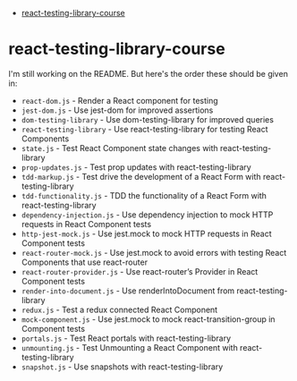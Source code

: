 <!-- START doctoc generated TOC please keep comment here to allow auto update -->
<!-- DON'T EDIT THIS SECTION, INSTEAD RE-RUN doctoc TO UPDATE -->

- [react-testing-library-course](#react-testing-library-course)

<!-- END doctoc generated TOC please keep comment here to allow auto update -->

# react-testing-library-course

I'm still working on the README. But here's the order these should be given in:

- `react-dom.js` - Render a React component for testing
- `jest-dom.js` - Use jest-dom for improved assertions
- `dom-testing-library` - Use dom-testing-library for improved queries
- `react-testing-library` - Use react-testing-library for testing React Components
- `state.js` - Test React Component state changes with react-testing-library
- `prop-updates.js` - Test prop updates with react-testing-library
- `tdd-markup.js` - Test drive the development of a React Form with react-testing-library
- `tdd-functionality.js` - TDD the functionality of a React Form with react-testing-library
- `dependency-injection.js` - Use dependency injection to mock HTTP requests in React Component tests
- `http-jest-mock.js` - Use jest.mock to mock HTTP requests in React Component tests
- `react-router-mock.js` - Use jest.mock to avoid errors with testing React Components that use react-router
- `react-router-provider.js` - Use react-router’s Provider in React Component tests
- `render-into-document.js` - Use renderIntoDocument from react-testing-library
- `redux.js` - Test a redux connected React Component
- `mock-component.js` - Use jest.mock to mock react-transition-group in Component tests
- `portals.js` - Test React portals with react-testing-library
- `unmounting.js` - Test Unmounting a React Component with react-testing-library
- `snapshot.js` - Use snapshots with react-testing-library
